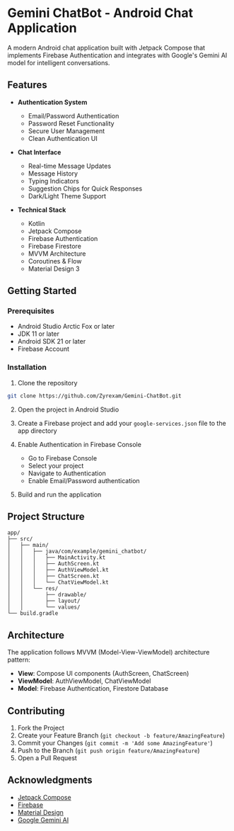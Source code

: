 # Gemini ChatBot - Android Chat Application

A modern Android chat application built with Jetpack Compose that implements Firebase Authentication and integrates with Google's Gemini AI model for intelligent conversations.

## Features

- **Authentication System**
  - Email/Password Authentication
  - Password Reset Functionality
  - Secure User Management
  - Clean Authentication UI

- **Chat Interface**
  - Real-time Message Updates
  - Message History
  - Typing Indicators
  - Suggestion Chips for Quick Responses
  - Dark/Light Theme Support

- **Technical Stack**
  - Kotlin
  - Jetpack Compose
  - Firebase Authentication
  - Firebase Firestore
  - MVVM Architecture
  - Coroutines & Flow
  - Material Design 3


## Getting Started

### Prerequisites

- Android Studio Arctic Fox or later
- JDK 11 or later
- Android SDK 21 or later
- Firebase Account

### Installation

1. Clone the repository
```bash
git clone https://github.com/Zyrexam/Gemini-ChatBot.git
```

2. Open the project in Android Studio

3. Create a Firebase project and add your `google-services.json` file to the app directory

4. Enable Authentication in Firebase Console
   - Go to Firebase Console
   - Select your project
   - Navigate to Authentication
   - Enable Email/Password authentication

5. Build and run the application

## Project Structure

```
app/
├── src/
│   ├── main/
│   │   ├── java/com/example/gemini_chatbot/
│   │   │   ├── MainActivity.kt
│   │   │   ├── AuthScreen.kt
│   │   │   ├── AuthViewModel.kt
│   │   │   ├── ChatScreen.kt
│   │   │   └── ChatViewModel.kt
│   │   └── res/
│   │       ├── drawable/
│   │       ├── layout/
│   │       └── values/
└── build.gradle
```

## Architecture

The application follows MVVM (Model-View-ViewModel) architecture pattern:

- **View**: Compose UI components (AuthScreen, ChatScreen)
- **ViewModel**: AuthViewModel, ChatViewModel
- **Model**: Firebase Authentication, Firestore Database

## Contributing

1. Fork the Project
2. Create your Feature Branch (`git checkout -b feature/AmazingFeature`)
3. Commit your Changes (`git commit -m 'Add some AmazingFeature'`)
4. Push to the Branch (`git push origin feature/AmazingFeature`)
5. Open a Pull Request


## Acknowledgments

- [Jetpack Compose](https://developer.android.com/jetpack/compose)
- [Firebase](https://firebase.google.com/)
- [Material Design](https://material.io/)
- [Google Gemini AI](https://cloud.google.com/gemini/docs/api-and-reference)
